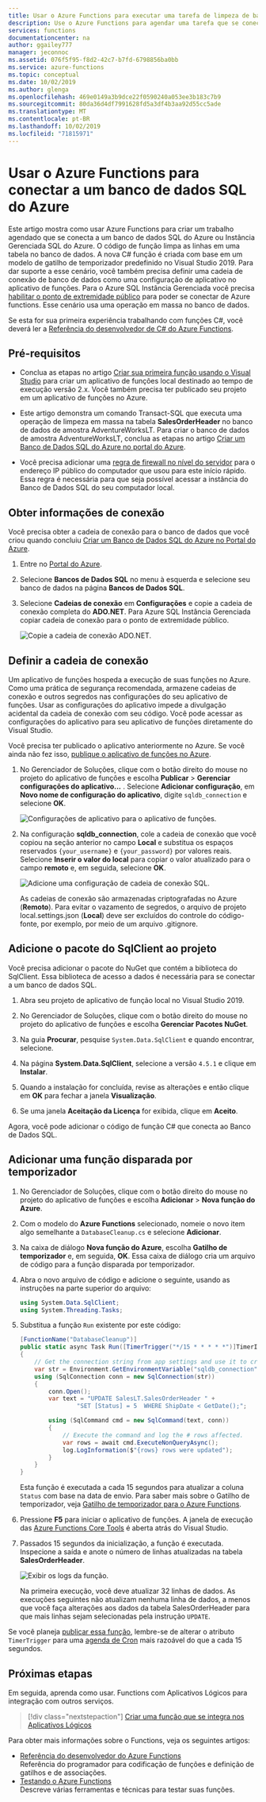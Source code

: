 ```yaml
---
title: Usar o Azure Functions para executar uma tarefa de limpeza de banco de dados | Microsoft Docs
description: Use o Azure Functions para agendar uma tarefa que se conecta ao banco de dados SQL do Azure para limpar linhas periodicamente.
services: functions
documentationcenter: na
author: ggailey777
manager: jeconnoc
ms.assetid: 076f5f95-f8d2-42c7-b7fd-6798856ba0bb
ms.service: azure-functions
ms.topic: conceptual
ms.date: 10/02/2019
ms.author: glenga
ms.openlocfilehash: 469e0149a3b9dce22f0590240a053ee3b183c7b9
ms.sourcegitcommit: 80da36d4df7991628fd5a3df4b3aa92d55cc5ade
ms.translationtype: MT
ms.contentlocale: pt-BR
ms.lasthandoff: 10/02/2019
ms.locfileid: "71815971"
---
```

# <a name="use-azure-functions-to-connect-to-an-azure-sql-database"></a>Usar o Azure Functions para conectar a um banco de dados SQL do Azure

Este artigo mostra como usar Azure Functions para criar um trabalho agendado que se conecta a um banco de dados SQL do Azure ou Instância Gerenciada SQL do Azure. O código de função limpa as linhas em uma tabela no banco de dados. A nova C# função é criada com base em um modelo de gatilho de temporizador predefinido no Visual Studio 2019. Para dar suporte a esse cenário, você também precisa definir uma cadeia de conexão de banco de dados como uma configuração de aplicativo no aplicativo de funções. Para o Azure SQL Instância Gerenciada você precisa [habilitar o ponto de extremidade público](https://docs.microsoft.com/azure/sql-database/sql-database-managed-instance-public-endpoint-configure) para poder se conectar de Azure functions. Esse cenário usa uma operação em massa no banco de dados. 

Se esta for sua primeira experiência trabalhando com funções C#, você deverá ler a [Referência do desenvolvedor de C# do Azure Functions](functions-dotnet-class-library.md).

## <a name="prerequisites"></a>Pré-requisitos

+ Conclua as etapas no artigo [Criar sua primeira função usando o Visual Studio](functions-create-your-first-function-visual-studio.md) para criar um aplicativo de funções local destinado ao tempo de execução versão 2.x. Você também precisa ter publicado seu projeto em um aplicativo de funções no Azure.

+ Este artigo demonstra um comando Transact-SQL que executa uma operação de limpeza em massa na tabela **SalesOrderHeader** no banco de dados de amostra AdventureWorksLT. Para criar o banco de dados de amostra AdventureWorksLT, conclua as etapas no artigo [Criar um Banco de Dados SQL do Azure no portal do Azure](../sql-database/sql-database-get-started-portal.md).

+ Você precisa adicionar uma [regra de firewall no nível do servidor](../sql-database/sql-database-get-started-portal-firewall.md) para o endereço IP público do computador que usou para este início rápido. Essa regra é necessária para que seja possível acessar a instância do Banco de Dados SQL do seu computador local.  

## <a name="get-connection-information"></a>Obter informações de conexão

Você precisa obter a cadeia de conexão para o banco de dados que você criou quando concluiu [Criar um Banco de Dados SQL do Azure no Portal do Azure](../sql-database/sql-database-get-started-portal.md).

1. Entre no [Portal do Azure](https://portal.azure.com/).

1. Selecione **Bancos de Dados SQL** no menu à esquerda e selecione seu banco de dados na página **Bancos de Dados SQL**.

1. Selecione **Cadeias de conexão** em **Configurações** e copie a cadeia de conexão completa do **ADO.NET**. Para Azure SQL Instância Gerenciada copiar cadeia de conexão para o ponto de extremidade público.

    ![Copie a cadeia de conexão ADO.NET.](./media/functions-scenario-database-table-cleanup/adonet-connection-string.png)

## <a name="set-the-connection-string"></a>Definir a cadeia de conexão

Um aplicativo de funções hospeda a execução de suas funções no Azure. Como uma prática de segurança recomendada, armazene cadeias de conexão e outros segredos nas configurações do seu aplicativo de funções. Usar as configurações do aplicativo impede a divulgação acidental da cadeia de conexão com seu código. Você pode acessar as configurações do aplicativo para seu aplicativo de funções diretamente do Visual Studio.

Você precisa ter publicado o aplicativo anteriormente no Azure. Se você ainda não fez isso, [publique o aplicativo de funções no Azure](functions-develop-vs.md#publish-to-azure).

1. No Gerenciador de Soluções, clique com o botão direito do mouse no projeto do aplicativo de funções e escolha **Publicar** > **Gerenciar configurações do aplicativo...** . Selecione **Adicionar configuração**, em **Novo nome de configuração do aplicativo**, digite `sqldb_connection` e selecione **OK**.

    ![Configurações de aplicativo para o aplicativo de funções.](./media/functions-scenario-database-table-cleanup/functions-app-service-add-setting.png)

1. Na configuração **sqldb_connection**, cole a cadeia de conexão que você copiou na seção anterior no campo **Local** e substitua os espaços reservados `{your_username}` e `{your_password}` por valores reais. Selecione **Inserir o valor do local** para copiar o valor atualizado para o campo **remoto** e, em seguida, selecione **OK**.

    ![Adicione uma configuração de cadeia de conexão SQL.](./media/functions-scenario-database-table-cleanup/functions-app-service-settings-connection-string.png)

    As cadeias de conexão são armazenadas criptografadas no Azure (**Remoto**). Para evitar o vazamento de segredos, o arquivo de projeto local.settings.json (**Local**) deve ser excluídos do controle do código-fonte, por exemplo, por meio de um arquivo .gitignore.

## <a name="add-the-sqlclient-package-to-the-project"></a>Adicione o pacote do SqlClient ao projeto

Você precisa adicionar o pacote do NuGet que contém a biblioteca do SqlClient. Essa biblioteca de acesso a dados é necessária para se conectar a um banco de dados SQL.

1. Abra seu projeto de aplicativo de função local no Visual Studio 2019.

1. No Gerenciador de Soluções, clique com o botão direito do mouse no projeto do aplicativo de funções e escolha **Gerenciar Pacotes NuGet**.

1. Na guia **Procurar**, pesquise ```System.Data.SqlClient``` e quando encontrar, selecione.

1. Na página **System.Data.SqlClient**, selecione a versão `4.5.1` e clique em **Instalar**.

1. Quando a instalação for concluída, revise as alterações e então clique em **OK** para fechar a janela **Visualização**.

1. Se uma janela **Aceitação da Licença** for exibida, clique em **Aceito**.

Agora, você pode adicionar o código de função C# que conecta ao Banco de Dados SQL.

## <a name="add-a-timer-triggered-function"></a>Adicionar uma função disparada por temporizador

1. No Gerenciador de Soluções, clique com o botão direito do mouse no projeto do aplicativo de funções e escolha **Adicionar** > **Nova função do Azure**.

1. Com o modelo do **Azure Functions** selecionado, nomeie o novo item algo semelhante a `DatabaseCleanup.cs` e selecione **Adicionar**.

1. Na caixa de diálogo **Nova função do Azure**, escolha **Gatilho de temporizador** e, em seguida, **OK**. Essa caixa de diálogo cria um arquivo de código para a função disparada por temporizador.

1. Abra o novo arquivo de código e adicione o seguinte, usando as instruções na parte superior do arquivo:

    ```cs
    using System.Data.SqlClient;
    using System.Threading.Tasks;
    ```

1. Substitua a função `Run` existente por este código:

    ```cs
    [FunctionName("DatabaseCleanup")]
    public static async Task Run([TimerTrigger("*/15 * * * * *")]TimerInfo myTimer, ILogger log)
    {
        // Get the connection string from app settings and use it to create a connection.
        var str = Environment.GetEnvironmentVariable("sqldb_connection");
        using (SqlConnection conn = new SqlConnection(str))
        {
            conn.Open();
            var text = "UPDATE SalesLT.SalesOrderHeader " +
                    "SET [Status] = 5  WHERE ShipDate < GetDate();";

            using (SqlCommand cmd = new SqlCommand(text, conn))
            {
                // Execute the command and log the # rows affected.
                var rows = await cmd.ExecuteNonQueryAsync();
                log.LogInformation($"{rows} rows were updated");
            }
        }
    }
    ```

    Esta função é executada a cada 15 segundos para atualizar a coluna `Status` com base na data de envio. Para saber mais sobre o Gatilho de temporizador, veja [Gatilho de temporizador para o Azure Functions](functions-bindings-timer.md).

1. Pressione **F5** para iniciar o aplicativo de funções. A janela de execução das [Azure Functions Core Tools](functions-develop-local.md) é aberta atrás do Visual Studio.

1. Passados 15 segundos da inicialização, a função é executada. Inspecione a saída e anote o número de linhas atualizadas na tabela **SalesOrderHeader**.

    ![Exibir os logs da função.](./media/functions-scenario-database-table-cleanup/function-execution-results-log.png)

    Na primeira execução, você deve atualizar 32 linhas de dados. As execuções seguintes não atualizam nenhuma linha de dados, a menos que você faça alterações aos dados da tabela SalesOrderHeader para que mais linhas sejam selecionadas pela instrução `UPDATE`.

Se você planeja [publicar essa função](functions-develop-vs.md#publish-to-azure), lembre-se de alterar o atributo `TimerTrigger` para uma [agenda de Cron](functions-bindings-timer.md#ncrontab-expressions) mais razoável do que a cada 15 segundos.

## <a name="next-steps"></a>Próximas etapas

Em seguida, aprenda como usar. Functions com Aplicativos Lógicos para integração com outros serviços.

> [!div class="nextstepaction"]
> [Criar uma função que se integra nos Aplicativos Lógicos](functions-twitter-email.md)

Para obter mais informações sobre o Functions, veja os seguintes artigos:

+ [Referência do desenvolvedor do Azure Functions](functions-reference.md)  
  Referência do programador para codificação de funções e definição de gatilhos e de associações.
+ [Testando o Azure Functions](functions-test-a-function.md)  
  Descreve várias ferramentas e técnicas para testar suas funções.  
